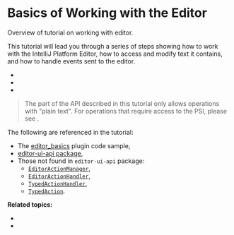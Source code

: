 <!-- Copyright 2000-2024 JetBrains s.r.o. and contributors. Use of this source code is governed by the Apache 2.0 license. -->

# Basics of Working with the Editor

<link-summary>Overview of tutorial on working with editor.</link-summary>

This tutorial will lead you through a series of steps showing how to work with the IntelliJ Platform Editor, how to access and modify text it contains, and how to handle events sent to the editor.
* [](working_with_text.md)
* [](coordinates_system.md)
* [](editor_events.md)

> The part of the API described in this tutorial only allows operations with "plain text".
> For operations that require access to the PSI, please see [](psi.md).

The following are referenced in the tutorial:
* The [editor_basics](%gh-sdk-samples-master%/editor_basics/) plugin code sample,
* [editor-ui-api package](%gh-ic%/platform/editor-ui-api),
* Those not found in `editor-ui-api` package:
  * [`EditorActionManager`](%gh-ic%/platform/platform-api/src/com/intellij/openapi/editor/actionSystem/EditorActionManager.java),
  * [`EditorActionHandler`](%gh-ic%/platform/platform-api/src/com/intellij/openapi/editor/actionSystem/EditorActionHandler.java),
  * [`TypedActionHandler`](%gh-ic%/platform/platform-api/src/com/intellij/openapi/editor/actionSystem/TypedActionHandler.java),
  * [`TypedAction`](%gh-ic%/platform/platform-api/src/com/intellij/openapi/editor/actionSystem/TypedAction.java).

**Related topics:**
* [](basic_action_system.md)
* [](general_threading_rules.md)
